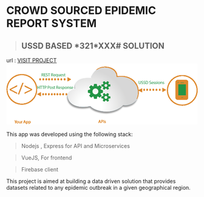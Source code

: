 # CROWD SOURCED EPIDEMIC REPORT SYSTEM
> ## USSD BASED *321\*XXX# SOLUTION 


url : [VISIT PROJECT](http://)
![Markdown logo](./ussd.png)

This app was developed using the following stack:
> Nodejs , Express for API and Microservices

>VueJS, For frontend

>Firebase client

This project is aimed at building a data driven solution that provides datasets related to any epidemic outbreak in a given geographical region.



